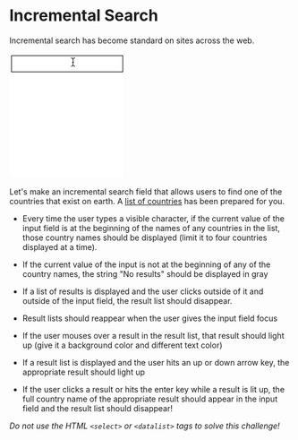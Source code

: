 # Incremental Search

Incremental search has become standard on sites across the web.

<img src="search.gif">

Let's make an incremental search field that allows users to find one of the countries that exist on earth. A <a href="countries.json"> list of countries</a> has been prepared for you.

* Every time the user types a visible character, if the current value of the input field is at the beginning of the names of any countries in the list, those country names should be displayed (limit it to four countries displayed at a time).

* If the current value of the input is not at the beginning of any of the country names, the string "No results" should be displayed in gray

* If a list of results is displayed and the user clicks outside of it and outside of the input field, the result list should disappear.

* Result lists should reappear when the user gives the input field focus

* If the user mouses over a result in the result list, that result should light up (give it a background color and different text color)

* If a result list is displayed and the user hits an up or down arrow key, the appropriate result should light up

* If the user clicks a result or hits the enter key while a result is lit up, the full country name of the appropriate result should appear in the input field and the result list should disappear!

*Do not use the HTML `<select>` or `<datalist>` tags to solve this challenge!*